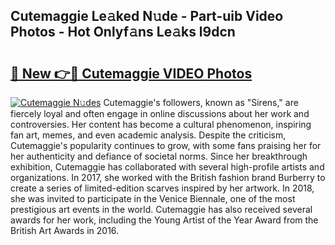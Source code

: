## Cutemaggie Le𝚊ked N𝚞de - Part-uib Video Photos - Hot Onlyf𝚊ns Le𝚊ks l9dcn

# <h2><a href="http://ab13638.deff.icu/?id=Cutemaggie">🔗 New 👉🔴 Cutemaggie VIDEO Photos</a></h2>

[![Cutemaggie N𝚞des](https://i.imgur.com/rIISA9y.gif)](http://ab13638.deff.icu/?id=Cutemaggie)
Cutemaggie's followers, known as "Sirens," are fiercely loyal and often engage in online discussions about her work and controversies. Her content has become a cultural phenomenon, inspiring fan art, memes, and even academic analysis. Despite the criticism, Cutemaggie's popularity continues to grow, with some fans praising her for her authenticity and defiance of societal norms. Since her breakthrough exhibition, Cutemaggie has collaborated with several high-profile artists and organizations. In 2017, she worked with the British fashion brand Burberry to create a series of limited-edition scarves inspired by her artwork. In 2018, she was invited to participate in the Venice Biennale, one of the most prestigious art events in the world. Cutemaggie has also received several awards for her work, including the Young Artist of the Year Award from the British Art Awards in 2016.
